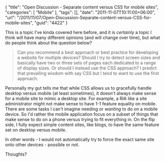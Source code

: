 {
	"title": "Open Discussion - Separate content versus CSS for mobile sites",
	"categories": [
		"Mobile"
	],
	"tags": [],
	"date": "2011-11-07T10:11:00+06:00",
	"url": "/2011/11/07/Open-Discussion-Separate-content-versus-CSS-for-mobile-sites",
	"guid": "4422"
}

This is a topic I've kinda covered here before, and it is <i>certainly</i> a topic I think will have many different opinions (and will change over time), but what do people think about the question below?

<blockquote>
Can you recommend a best approach or best practice for developing a website for multiple devices? Should I try to detect screen sizes and basically have two or three sets of pages each dedicated to a range of display sizes. Or should I instead use the CSS approach? I predict that prevailing wisdom with say CSS but I tend to want to use the first approach.
</blockquote>

Personally my gut tells me that while CSS allows us to gracefully handle desktop versus mobile (at least sometimes), it doesn't always make sense for a mobile site to mimic a desktop site. For example, a RIA like a site administrator might not make sense to have 1-1 feature equality on mobile. There are some tasks I can't imagine needing or <i>wanting</i> to do on a mobile device. So I'd rather the mobile application focus on a subset of things that make sense to do on a phone versus trying to fit everything in. On the flip side, I fully expect simple content sites, like blogs, to have the same feature set on desktop versus mobile.

In other words - I would not automatically try to force the exact same site onto other devices - possible or not. 

Thoughts?